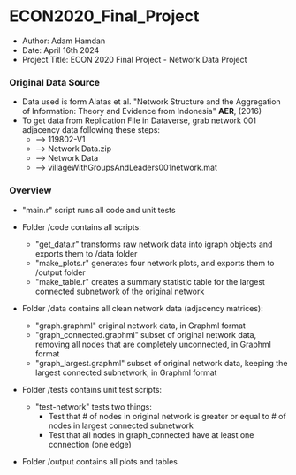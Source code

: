 # ECON2020_Final_Project

- Author: Adam Hamdan
- Date: April 16th 2024
- Project Title: ECON 2020 Final Project - Network Data Project

### Original Data Source

- Data used is form Alatas et al. "Network Structure and the Aggregation of Information: Theory and Evidence from Indonesia" **AER**, (2016)
- To get data from Replication File in Dataverse, grab network 001 adjacency data following these steps:
  - --> 119802-V1
  - --> Network Data.zip
  - --> Network Data
  - --> villageWithGroupsAndLeaders001network.mat

### Overview

- "main.r" script runs all code and unit tests

- Folder /code contains all scripts:
  - "get_data.r" transforms raw network data into igraph objects and exports them to /data folder
  - "make_plots.r" generates four network plots, and exports them to /output folder
  - "make_table.r" creates a summary statistic table for the largest connected subnetwork of the original network

- Folder /data contains all clean network data (adjacency matrices):
  - "graph.graphml" original network data, in Graphml format
  - "graph_connected.graphml" subset of original network data, removing all nodes that are completely unconnected, in Graphml format
  - "graph_largest.graphml" subset of original network data, keeping the largest connected subnetwork, in Graphml format

- Folder /tests contains unit test scripts:
  - "test-network" tests two things:
    - Test that # of nodes in original network is greater or equal to # of nodes in largest connected subnetwork
    - Test that all nodes in graph_connected have at least one connection (one edge)

- Folder /output contains all plots and tables

